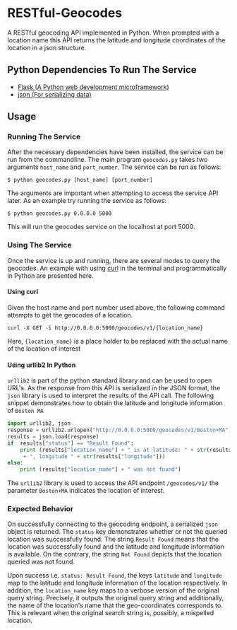 # RESTful-Geocodes
A RESTful geocoding API implemented in Python. When prompted with a location name this API returns the latitude and 
longitude coordinates of the location in a json structure.

## Python Dependencies To Run The Service
- [Flask (A Python web development microframework)](http://flask.pocoo.org/) 
- [json (For serializing data)](https://docs.python.org/2/library/json.html)

## Usage
### Running The Service
After the necessary dependencies have been installed, the service can be run from the commandline. 
The main program `geocodes.py` takes two arguments `host_name` and `port_number`.
The service can be run as follows:

`$ python geocodes.py [host_name] [port_number]`

The arguments are important when attempting to access the service API later.
As an example try running the service as follows:

`$ python geocodes.py 0.0.0.0 5000`

This will run the geocodes service on the localhost at port 5000.

### Using The Service
Once the service is up and running, there are several modes to query the geocodes.
An example with using [curl](https://curl.haxx.se/) in the terminal and programmatically
in Python are presented here.

#### Using curl
Given the host name and port number used above, the following command attempts to get
the geocodes of a location.

`curl -X GET -i http://0.0.0.0:5000/geocodes/v1/{location_name}`

Here, `{location_name}` is a place holder to be replaced with the actual name of
the location of interest

#### Using urllib2 In Python

`urllib2` is part of the python standard library and can be used to open URL's.
As the response from this API is serialized in the JSON format, the `json` library
is used to interpret the results of the API call. The following snippet demonstrates
how to obtain the latitude and longitude information of `Boston MA`


```python
import urllib2, json
response = urllib2.urlopen("http://0.0.0.0:5000/geocodes/v1/Boston+MA")
results = json.load(response)
if  results["status"] == "Result Found":
    print (results["location_name"] + " is at latitude: " + str(results["latitude"])
     + ", longitude " + str(results["longitude"]))
else:
    print (results["location_name"] + " was not found")

```

The `urllib2` library is used to access the API endpoint `/geocodes/v1/` the parameter
`Boston+MA` indicates the location of interest.

### Expected Behavior
On successfully connecting to the geocoding endpoint, a serialized 
`json` object is returned. The `status` key demonstrates whether or not
the queried location was successfully found. The string `Result Found` means
that the location was successfully found and the latitude and longitude information is available.
On the contrary, the string `Not Found` depicts that
the location queried was not found.

Upon success i.e. `status: Result Found`, the keys `latitude` and `longitude` map to the
latitude and longitude information of the location respectively. In addition,
the `location_name` key maps to a verbose version of the original query string.
Precisely, it outputs the original query string and additionally, the name of the
location's name that the geo-coordinates corresponds to. This is relevant when the 
original search string is, possibly, a mispelled location.


